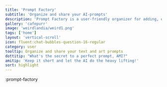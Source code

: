 ```yaml
---
title: 'Prompt Factory'
subtitle: 'Organize and share your AI-prompts'
description: 'Prompt Factory is a user-friendly organizer for adding, editing, and sharing AI art and text prompts.'
gallery: 'cafepurr'
image: 'weirdlandia/weird1.png'
tags: ['home']
layout: 'vertical-scroll'
icon: fluent:chat-bubbles-question-16-regular
category: user
tooltip: Organize and share your text and art prompts
dottitip: "What's the secret to a perfect prompt, AMI?"
amitip: 'Keep it short and let the AI do the heavy lifting!'
sort: highlight
---
```


:prompt-factory

